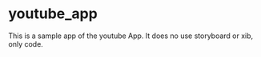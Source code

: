 # youtube_app
This is a sample app of the youtube App. It does no use storyboard or xib, only code.
